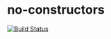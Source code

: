 # no-constructors

[![Build Status](https://img.shields.io/circleci/project/github/hunterwb/no-constructors.svg)](https://circleci.com/gh/hunterwb/no-constructors)